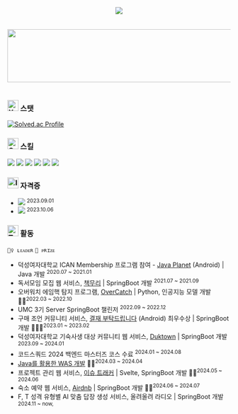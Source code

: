 <br/><br/>
<div align="center">
  <img src="https://capsule-render.vercel.app/api?text=Taeyoung🎯&animation=fadeIn&fontColor=46a4fb&fontSize=80&type=transparent&desc=Backend-Developer&descAlignY=90"/>
</div>
<br/><br/>
<a href="https://github.com/devxb/gitanimals">
  <img src="https://render.gitanimals.org/lines/sharpie1330?pet-id=2" width="1000" height="120"/>
</a>
<br/><br/>

### <img src="https://raw.githubusercontent.com/Tarikul-Islam-Anik/Animated-Fluent-Emojis/master/Emojis/Objects/X-Ray.png" alt="X-Ray" width="25" height="25" /> 스탯
[![Solved.ac Profile](http://mazassumnida.wtf/api/generate_badge?boj=sharpie1330)](https://solved.ac/sharpie1330)

### <img src="https://raw.githubusercontent.com/Tarikul-Islam-Anik/Animated-Fluent-Emojis/master/Emojis/Activities/Crystal%20Ball.png" alt="Crystal Ball" width="25" height="25" /> 스킬
<img src="https://img.shields.io/badge/Java-ED8B00?style=for-the-badge&logo=openjdk&logoColor=white"/></t>
<img src="https://img.shields.io/badge/Python-3776AB?style=for-the-badge&logo=python&logoColor=white"/> 
<img src="https://img.shields.io/badge/SpringBoot-6DB33F?style=for-the-badge&logo=springboot&logoColor=white"/>
<img src="https://img.shields.io/badge/MySQL-00000F?style=for-the-badge&logo=mysql&logoColor=white"/> 
<img src="https://img.shields.io/badge/Docker-2CA5E0?style=for-the-badge&logo=docker&logoColor=white"/> 
<img src="https://img.shields.io/badge/Amazon_AWS-FF9900?style=for-the-badge&logo=amazonaws&logoColor=white"/> 

### <img src="https://raw.githubusercontent.com/Tarikul-Islam-Anik/Animated-Fluent-Emojis/master/Emojis/Objects/Identification%20Card.png" alt="Identification Card" width="25" height="25" /> 자격증
- <img src="https://img.shields.io/badge/정보처리기사-51b4f5?style=for-the-badge&logo=coveralls&logoColor=black"/> <sup>2023.09.01
- <img src="https://img.shields.io/badge/SQL 개발자(SQLD)-f1e15a?style=for-the-badge&logo=coveralls&logoColor=black"/> <sup>2023.10.06

### <img src="https://raw.githubusercontent.com/Tarikul-Islam-Anik/Animated-Fluent-Emojis/master/Emojis/People/Technologist.png" alt="Technologist" width="25" height="25" />  활동
`🙋‍♀️ ʟᴇᴀᴅᴇʀ` `🏅 ᴘʀɪᴢᴇ`
- 덕성여자대학교 ICAN Membership 프로그램 참여 - [Java Planet](https://github.com/sharpie1330/java-planet) (Android) | Java 개발 <sup>2020.07 ~ 2021.01 
- 독서모임 모집 웹 서비스, [책무리](https://github.com/chakmuri/chakmuri) | SpringBoot 개발 <sup>2021.07 ~ 2021.09
- 오버워치 에임핵 탐지 프로그램, [OverCatch](https://github.com/sharpie1330/OverCatch) | Python, 인공지능 모델 개발 🙋‍♀️<sup>2022.03 ~ 2022.10
- UMC 3기 Server SpringBoot 챌린저 <sup>2022.09 ~ 2022.12
- 구매 조언 커뮤니티 서비스, [결재 부탁드립니다](https://github.com/approval-please/approval-please-Spring) (Android) 최우수상 | SpringBoot 개발 🙋‍♀️🏅<sup>2023.01 ~ 2023.02
- 덕성여자대학교 기숙사생 대상 커뮤니티 웹 서비스, [Duktown](https://github.com/yoonhaorg/Duktown_Backend) | SpringBoot 개발 <sup>2023.09 ~ 2024.01
- 코드스쿼드 2024 백엔드 마스터즈 코스 수료 <sup>2024.01 ~ 2024.08
- [Java를 활용한 WAS 개발](https://github.com/sharpie1330/be-was-neon) 🙋‍♀️<sup>2024.03 ~ 2024.04
- 프로젝트 관리 웹 서비스, [이슈 트래커](https://github.com/sharpie1330/issue-tracker) | Svelte, SpringBoot 개발 🙋‍♀️<sup>2024.05 ~ 2024.06
- 숙소 예약 웹 서비스, [Airdnb](https://github.com/sharpie1330/be-airdnb) | SpringBoot 개발 🙋‍♀️<sup>2024.06 ~ 2024.07
- F, T 성격 유형별 AI 맞춤 답장 생성 서비스, 올려올려 라디오 | SpringBoot 개발 <sup>2024.11 ~ now, 
